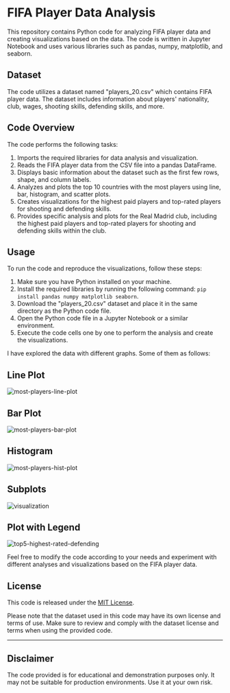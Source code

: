# FIFA Player Data Analysis

This repository contains Python code for analyzing FIFA player data and creating visualizations based on the data. The code is written in Jupyter Notebook and uses various libraries such as pandas, numpy, matplotlib, and seaborn.

## Dataset

The code utilizes a dataset named "players_20.csv" which contains FIFA player data. The dataset includes information about players' nationality, club, wages, shooting skills, defending skills, and more.

## Code Overview

The code performs the following tasks:

1. Imports the required libraries for data analysis and visualization.
2. Reads the FIFA player data from the CSV file into a pandas DataFrame.
3. Displays basic information about the dataset such as the first few rows, shape, and column labels.
4. Analyzes and plots the top 10 countries with the most players using line, bar, histogram, and scatter plots.
5. Creates visualizations for the highest paid players and top-rated players for shooting and defending skills.
6. Provides specific analysis and plots for the Real Madrid club, including the highest paid players and top-rated players for shooting and defending skills within the club.

## Usage

To run the code and reproduce the visualizations, follow these steps:

1. Make sure you have Python installed on your machine.
2. Install the required libraries by running the following command: `pip install pandas numpy matplotlib seaborn`.
3. Download the "players_20.csv" dataset and place it in the same directory as the Python code file.
4. Open the Python code file in a Jupyter Notebook or a similar environment.
5. Execute the code cells one by one to perform the analysis and create the visualizations.


I have explored the data with different graphs. Some of them as follows:

## Line Plot
![most-players-line-plot](https://github.com/its-nihal-patel/FIFA-DataAnalysis/assets/119946323/c2d130cb-638e-433c-8520-a74fd19eb5bb)

## Bar Plot
![most-players-bar-plot](https://github.com/its-nihal-patel/FIFA-DataAnalysis/assets/119946323/2c7b5e60-e514-41a5-9888-83899ffff49e)

## Histogram
![most-players-hist-plot](https://github.com/its-nihal-patel/FIFA-DataAnalysis/assets/119946323/7ae801a1-7a0f-46d0-a5f4-084114f411b8)

## Subplots
![visualization](https://github.com/its-nihal-patel/FIFA-DataAnalysis/assets/119946323/0bfb85c5-ae7c-4119-a2ce-fb9e35178e2d)

## Plot with Legend
![top5-highest-rated-defending](https://github.com/its-nihal-patel/FIFA-DataAnalysis/assets/119946323/e2aea6cd-7b43-4bbb-98d6-c53032b1db12)

Feel free to modify the code according to your needs and experiment with different analyses and visualizations based on the FIFA player data.

## License

This code is released under the [MIT License]([https://opensource.org/licenses/MIT](https://github.com/its-nihal-patel/FIFA-DataAnalysis/blob/main/LICENSE)).

Please note that the dataset used in this code may have its own license and terms of use. Make sure to review and comply with the dataset license and terms when using the provided code.


---
## Disclaimer

The code provided is for educational and demonstration purposes only. It may not be suitable for production environments. Use it at your own risk.
